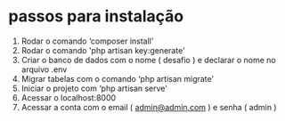 # passos para instalação 
1. Rodar o comando ‘composer install’ 
2. Rodar o comando 'php artisan key:generate'
3. Criar o banco de dados com o nome ( desafio ) e declarar o nome no arquivo .env 
4. Migrar tabelas com o comando ‘php artisan migrate’
5. Iniciar o projeto com ‘php artisan serve’ 
6. Acessar o localhost:8000
7. Acessar a conta com o email ( admin@admin.com ) e senha ( admin )
